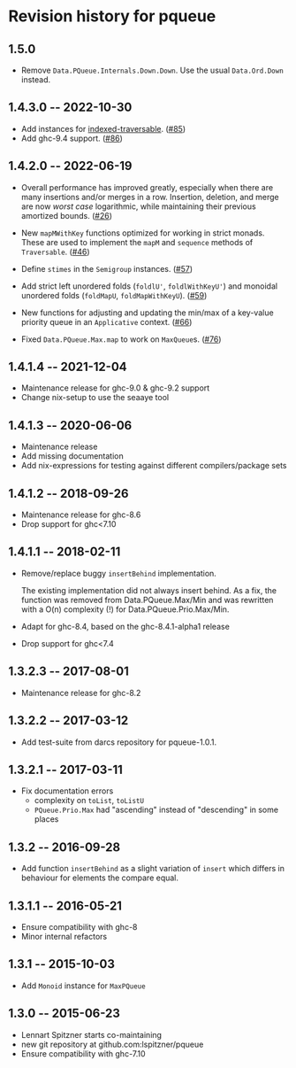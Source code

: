 # Revision history for pqueue

## 1.5.0

  * Remove `Data.PQueue.Internals.Down.Down`. Use the usual `Data.Ord.Down`
    instead.

## 1.4.3.0 -- 2022-10-30

  * Add instances for [indexed-traversable](https://hackage.haskell.org/package/indexed-traversable).
    ([#85](https://github.com/lspitzner/pqueue/pull/85))
  * Add ghc-9.4 support. ([#86](https://github.com/lspitzner/pqueue/pull/86))

## 1.4.2.0 -- 2022-06-19

  * Overall performance has improved greatly, especially when there are many
    insertions and/or merges in a row. Insertion, deletion, and merge are now
    *worst case* logarithmic, while maintaining their previous amortized
    bounds. ([#26](https://github.com/lspitzner/pqueue/pull/26))

  * New `mapMWithKey` functions optimized for working in strict monads. These
    are used to implement the `mapM` and `sequence` methods of `Traversable`.
    ([#46](https://github.com/lspitzner/pqueue/pull/46))

  * Define `stimes` in the `Semigroup` instances.
    ([#57](https://github.com/lspitzner/pqueue/pull/57))

  * Add strict left unordered folds (`foldlU'`, `foldlWithKeyU'`)
    and monoidal unordered folds (`foldMapU`, `foldMapWithKeyU`).
    ([#59](https://github.com/lspitzner/pqueue/pull/59))

  * New functions for adjusting and updating the min/max of a key-value
    priority queue in an `Applicative` context.
    ([#66](https://github.com/lspitzner/pqueue/pull/66))

  * Fixed `Data.PQueue.Max.map` to work on `MaxQueue`s.
    ([#76](https://github.com/lspitzner/pqueue/pull/76))

## 1.4.1.4 -- 2021-12-04

  * Maintenance release for ghc-9.0 & ghc-9.2 support
  * Change nix-setup to use the seaaye tool

## 1.4.1.3 -- 2020-06-06

  * Maintenance release
  * Add missing documentation
  * Add nix-expressions for testing against different compilers/package sets

## 1.4.1.2 -- 2018-09-26

  * Maintenance release for ghc-8.6
  * Drop support for ghc<7.10

## 1.4.1.1 -- 2018-02-11

  * Remove/replace buggy `insertBehind` implementation.

    The existing implementation did not always insert behind. As a fix,
    the function was removed from Data.PQueue.Max/Min and was rewritten
    with a O(n) complexity (!) for Data.PQueue.Prio.Max/Min.

  * Adapt for ghc-8.4, based on the ghc-8.4.1-alpha1 release
  * Drop support for ghc<7.4

## 1.3.2.3 -- 2017-08-01

  * Maintenance release for ghc-8.2

## 1.3.2.2 -- 2017-03-12

  * Add test-suite from darcs repository for pqueue-1.0.1.

## 1.3.2.1 -- 2017-03-11

  * Fix documentation errors
    - complexity on `toList`, `toListU`
    - `PQueue.Prio.Max` had "ascending" instead of "descending" in some places

## 1.3.2   -- 2016-09-28

  * Add function `insertBehind` as a slight variation of `insert` which differs
    in behaviour for elements the compare equal.

## 1.3.1.1 -- 2016-05-21

  * Ensure compatibility with ghc-8
  * Minor internal refactors

## 1.3.1   -- 2015-10-03

  * Add `Monoid` instance for `MaxPQueue`

## 1.3.0   -- 2015-06-23

  * Lennart Spitzner starts co-maintaining
  * new git repository at github.com:lspitzner/pqueue
  * Ensure compatibility with ghc-7.10
